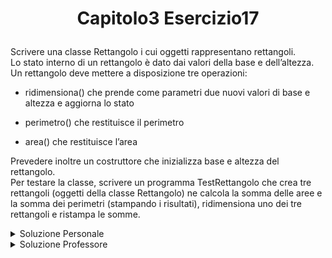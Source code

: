 # <p align=center> Capitolo3 Esercizio17 </p>

Scrivere una classe Rettangolo i cui oggetti rappresentano
rettangoli. <br>
Lo stato interno di un rettangolo è dato dai valori della
base e dell’altezza. <br>
Un rettangolo deve mettere a disposizione tre
operazioni: 

- ridimensiona() che prende come parametri due nuovi
valori di base e altezza e aggiorna lo stato 

- perimetro() che restituisce il perimetro

- area() che restituisce l’area

Prevedere inoltre un costruttore che inizializza base e altezza del rettangolo. <br>
Per testare la classe, scrivere un programma TestRettangolo che crea tre rettangoli (oggetti della classe Rettangolo) ne calcola la somma delle aree e la somma dei perimetri (stampando i risultati), ridimensiona uno dei tre rettangoli e ristampa le somme.

<details closed> 

<summary> Soluzione Personale</summary>

[Rettango.java](https://github.com/FedVlogger17/Uni-Notes/blob/main/Primo%20Anno/Secondo%20Semestre/Metodologie%20di%20Programmazione/Esercizi/Esercizi%20Capitolo%203/Esercizio_17/src/Esercizio17/Rettangolo.java) <br>
[TestRettangolo.java](https://github.com/FedVlogger17/Uni-Notes/blob/main/Primo%20Anno/Secondo%20Semestre/Metodologie%20di%20Programmazione/Esercizi/Esercizi%20Capitolo%203/Esercizio_17/src/Esercizio17/TestRettangolo.java)

</details>

<details closed>

<summary> Soluzione Professore</summary>

[Rettango.java](https://github.com/FedVlogger17/Uni-Notes/blob/main/Primo%20Anno/Secondo%20Semestre/Metodologie%20di%20Programmazione/Esercizi/Esercizi%20Capitolo%203/Esercizio_17/src/Esercizio17Prof/Rettangolo.java) <br>
[TestRettangolo.java](https://github.com/FedVlogger17/Uni-Notes/blob/main/Primo%20Anno/Secondo%20Semestre/Metodologie%20di%20Programmazione/Esercizi/Esercizi%20Capitolo%203/Esercizio_17/src/Esercizio17Prof/TestRettangolo.java)

</details>